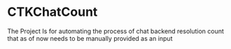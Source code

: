 # CTKChatCount
The Project Is for automating the process of chat backend resolution count that as of now needs to be manually provided as an input
